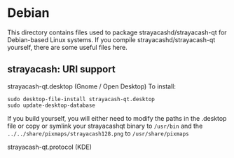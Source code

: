 
Debian
====================
This directory contains files used to package strayacashd/strayacash-qt
for Debian-based Linux systems. If you compile strayacashd/strayacash-qt yourself, there are some useful files here.

## strayacash: URI support ##


strayacash-qt.desktop  (Gnome / Open Desktop)
To install:

	sudo desktop-file-install strayacash-qt.desktop
	sudo update-desktop-database

If you build yourself, you will either need to modify the paths in
the .desktop file or copy or symlink your strayacashqt binary to `/usr/bin`
and the `../../share/pixmaps/strayacash128.png` to `/usr/share/pixmaps`

strayacash-qt.protocol (KDE)

